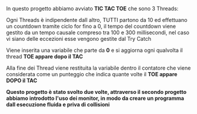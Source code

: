 In questo progetto abbiamo avviato **TIC TAC TOE** che sono 3 Threads:

Ogni Threads è indipendente dall altro, TUTTI partono da 10 ed effettuano un countdown tramite ciclo for fino a 0, il tempo del countdown viene gestito da un tempo causale compreso tra 100 e 300 millisecondi, nel caso vi siano delle eccezioni esse vengono gestite dal Try Catch

Viene inserita una variabile che parte da **0** e si aggiorna ogni qualvolta il thread **TOE appare dopo il TAC**

Alla fine dei Thread viene restituita la variabile dentro il contatore che viene considerata come un punteggio che indica quante volte il **TOE appare DOPO il TAC**


**Questo progetto è stato svolto due volte, attraverso il secondo progetto abbiamo introdotto l'uso dei monitor, in modo da creare un programma dall esecuzione fluida e priva di collisioni**
